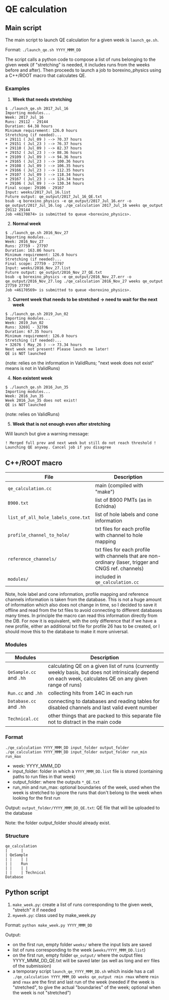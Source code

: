 # QE calculation

## Main script

The main script to launch QE calculation for a given week is ```launch_qe.sh```.

Format: ```./launch_qe.sh YYYY_MMM_DD```

The script calls a python code to compose a list of runs belonging to the given week (if "stretching" is needed, it includes runs from the weeks before and after). Then proceeds to launch a job to borexino_physics using a C++/ROOT macro that calculates QE.

### Examples ###

1. **Week that needs stretching**

```
$ ./launch_qe.sh 2017_Jul_16
Importing modules...
Week: 2017_Jul_16
Runs: 29112 - 29144
Duration: 64.38 hours
Minimum requirement: 126.0 hours
Stretching (if needed)...
+ 29111 ( Jul_09 ) --> 70.37 hours
+ 29151 ( Jul_23 ) --> 76.37 hours
+ 29110 ( Jul_09 ) --> 82.37 hours
+ 29152 ( Jul_23 ) --> 88.36 hours
+ 29109 ( Jul_09 ) --> 94.36 hours
+ 29165 ( Jul_23 ) --> 100.36 hours
+ 29108 ( Jul_09 ) --> 106.35 hours
+ 29166 ( Jul_23 ) --> 112.35 hours
+ 29107 ( Jul_09 ) --> 118.34 hours
+ 29167 ( Jul_23 ) --> 124.34 hours
+ 29106 ( Jul_09 ) --> 130.34 hours
Final scope: 29106 - 29167
Input: weeks/2017_Jul_16.list
Future output: qe_output/2017_Jul_16_QE.txt
bsub -q borexino_physics -e qe_output/2017_Jul_16.err -o qe_output/2017_Jul_16.log ./qe_calculation 2017_Jul_16 weeks qe_output 29112 29144
Job <46170874> is submitted to queue <borexino_physics>.
```

2. **Normal week**

```
$ ./launch_qe.sh 2016_Nov_27
Importing modules...
Week: 2016_Nov_27
Runs: 27759 - 27797
Duration: 163.86 hours
Minimum requirement: 126.0 hours
Stretching (if needed)...
Final scope: 27759 - 27797
Input: weeks/2016_Nov_27.list
Future output: qe_output/2016_Nov_27_QE.txt
bsub -q borexino_physics -e qe_output/2016_Nov_27.err -o qe_output/2016_Nov_27.log ./qe_calculation 2016_Nov_27 weeks qe_output 27759 27797
Job <46170569> is submitted to queue <borexino_physics>.
```

3. **Current week that needs to be stretched -> need to wait for the next week**

```
$ ./launch_qe.sh 2019_Jun_02
Importing modules...
Week: 2019_Jun_02
Runs: 32691 - 32706
Duration: 67.35 hours
Minimum requirement: 126.0 hours
Stretching (if needed)...
+ 32676 ( May_26 ) --> 73.34 hours
Next week not present! Please launch me later!
QE is NOT launched
```

(note: relies on the information in ValidRuns; "next week does not exist" means is not in ValidRuns)

4. **Non existent week**

```
$ ./launch_qe.sh 2016_Jun_35
Importing modules...
Week: 2016_Jun_35
Week 2016_Jun_35 does not exist!
QE is NOT launched
```

(note: relies on ValidRuns)

5. **Week that is not enough even after stretching**

Will launch but give a warning message:

```
! Merged full prev and next week but still do not reach threshold !
Launching QE anyway. Cancel job if you disagree
```



## C++/ROOT macro

File  | Description
------------- | -------------
```qe_calculation.cc``` | main (compiled with "make")
```B900.txt``` | list of B900 PMTs (as in Echidna)
```list_of_all_hole_labels_cone.txt``` | list of hole labels and cone information
```profile_channel_to_hole/``` | txt files for each profile with channel to hole mapping
```reference_channels/``` | txt files for each profile with channels that are non-ordinary (laser, trigger and CNGS ref. channels)
```modules/``` | included in ```qe_calculation.cc```

Note, hole label and cone information, profile mapping and reference channels information is taken from the database. This is not a huge amount of information which also does not change in time, so I decided to save it offline and read from the txt files to avoid connecting to different databases many times. In principle the macro can read this information directly from the DB. For now it is equivalent, with the only difference that if we have a new profile, either an additional txt file for profile 26 has to be created, or I should move this to the database to make it more universal.

### Modules

Modules  | Description
----------------------- | ----------------
```QeSample.cc``` and ```.hh``` | calculating QE on a given list of runs (currently weekly basis, but does not intrinsically depend on each week, calculates QE on any given range of runs)
```Run.cc``` and ```.hh``` | collecting hits from 14C in each run
```Database.cc``` and ```.hh``` | connecting to databases and reading tables for disabled channels and last valid event number
```Technical.cc``` | other things that are packed to this separate file not to distract in the main code

### Format
```
./qe_calculation YYYY_MMM_DD input_folder output_folder
./qe_calculation YYYY_MMM_DD input_folder output_folder run_min run_max
```

- week: YYYY_MMM_DD
- input_folder: folder in which a ```YYYY_MMM_DD.list``` file is stored (containing paths to run files in that week)
- output_folder: where the outputs ```*_QE.txt```
- run_min and run_max: optional boundaries of the week, used when the week is stretched to ignore the runs that don't belong to the week when looking for the first run

Output: ```output_folder/YYYY_MMM_DD_QE.txt```: QE file that will be uploaded to the database

Note: the folder output_folder should already exist.


### Structure

```
qe_calculation
|      |   
| QeSample 
| |    | | 
| |    Run 
| |    | |
| |    | Technical
Database
```

## Python script

1. ```make_week.py```: create a list of runs corresponding to the given week, "stretch" it if needed
2. ```myweek.py```: class used by make_week.py

Format:
``` python make_week.py YYYY_MMM_DD ```	

Output:
* on the first run, empty folder ```weeks/``` where the input lists are saved
* list of runs corresponding to the week (```weeks/YYYY_MMM_DD.list```)
* on the first run, empty folder ```qe_output/``` where the output files YYYY_MMM_DD_QE.txt will be saved later (as well as long and err files of the submission)
* a temporary script ```launch_qe_YYYY_MMM_DD.sh``` which inside has a call ```./qe_calculation YYYY_MMM_DD weeks qe_output rmin rmax``` where ```rmin``` and ```rmax``` are the first and last run of the week (needed if the week is "stretched", to give the actual "boundaries" of the week; optional when the week is not "stretched")
